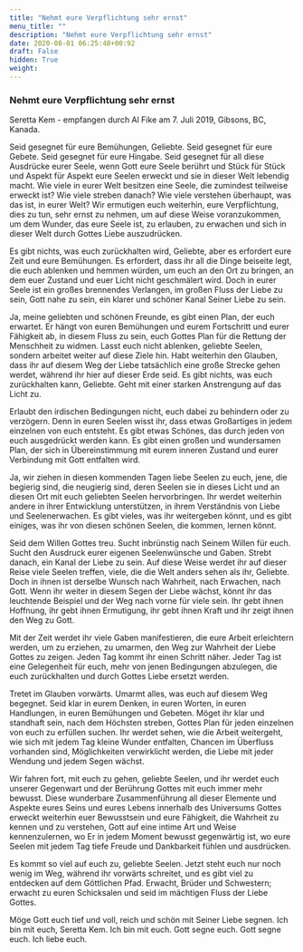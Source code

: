 ```yaml
---
title: "Nehmt eure Verpflichtung sehr ernst"
menu_title: ""
description: "Nehmt eure Verpflichtung sehr ernst"
date: 2020-08-01 06:25:48+00:92
draft: False
hidden: True
weight:
---
```

### Nehmt eure Verpflichtung sehr ernst

Seretta Kem - empfangen durch Al Fike am 7. Juli 2019, Gibsons, BC, Kanada.

Seid gesegnet für eure Bemühungen, Geliebte. Seid gesegnet für eure Gebete. Seid gesegnet für eure Hingabe. Seid gesegnet für all diese Ausdrücke eurer Seele, wenn Gott eure Seele berührt und Stück für Stück und Aspekt für Aspekt eure Seelen erweckt und sie in dieser Welt lebendig macht. Wie viele in eurer Welt besitzen eine Seele, die zumindest teilweise erweckt ist? Wie viele streben danach? Wie viele verstehen überhaupt, was das ist, in eurer Welt? Wir ermutigen euch weiterhin, eure Verpflichtung, dies zu tun, sehr ernst zu nehmen, um auf diese Weise voranzukommen, um dem Wunder, das eure Seele ist, zu erlauben, zu erwachen und sich in dieser Welt durch Gottes Liebe auszudrücken.

Es gibt nichts, was euch zurückhalten wird, Geliebte, aber es erfordert eure Zeit und eure Bemühungen. Es erfordert, dass ihr all die Dinge beiseite legt, die euch ablenken und hemmen würden, um euch an den Ort zu bringen, an dem euer Zustand und euer Licht nicht geschmälert wird. Doch in eurer Seele ist ein großes brennendes Verlangen, im großen Fluss der Liebe zu sein, Gott nahe zu sein, ein klarer und schöner Kanal Seiner Liebe zu sein.

Ja, meine geliebten und schönen Freunde, es gibt einen Plan, der euch erwartet. Er hängt von euren Bemühungen und eurem Fortschritt und eurer Fähigkeit ab, in diesem Fluss zu sein, euch Gottes Plan für die Rettung der Menschheit zu widmen. Lasst euch nicht ablenken, geliebte Seelen, sondern arbeitet weiter auf diese Ziele hin. Habt weiterhin den Glauben, dass ihr auf diesem Weg der Liebe tatsächlich eine große Strecke gehen werdet, während ihr hier auf dieser Erde seid. Es gibt nichts, was euch zurückhalten kann, Geliebte. Geht mit einer starken Anstrengung auf das Licht zu.

Erlaubt den irdischen Bedingungen nicht, euch dabei zu behindern oder zu verzögern. Denn in euren Seelen wisst ihr, dass etwas Großartiges in jedem einzelnen von euch entsteht. Es gibt etwas Schönes, das durch jeden von euch ausgedrückt werden kann. Es gibt einen großen und wundersamen Plan, der sich in Übereinstimmung mit eurem inneren Zustand und eurer Verbindung mit Gott entfalten wird.

Ja, wir ziehen in diesen kommenden Tagen liebe Seelen zu euch, jene, die begierig sind, die neugierig sind, deren Seelen sie in dieses Licht und an diesen Ort mit euch geliebten Seelen hervorbringen. Ihr werdet weiterhin andere in ihrer Entwicklung unterstützen, in ihrem Verständnis von Liebe und Seelenerwachen. Es gibt vieles, was ihr weitergeben könnt, und es gibt einiges, was ihr von diesen schönen Seelen, die kommen, lernen könnt.

Seid dem Willen Gottes treu. Sucht inbrünstig nach Seinem Willen für euch. Sucht den Ausdruck eurer eigenen Seelenwünsche und Gaben. Strebt danach, ein Kanal der Liebe zu sein. Auf diese Weise werdet ihr auf dieser Reise viele Seelen treffen, viele, die die Welt anders sehen als ihr, Geliebte. Doch in ihnen ist derselbe Wunsch nach Wahrheit, nach Erwachen, nach Gott. Wenn ihr weiter in diesem Segen der Liebe wächst, könnt ihr das leuchtende Beispiel und der Weg nach vorne für viele sein. Ihr gebt ihnen Hoffnung, ihr gebt ihnen Ermutigung, ihr gebt ihnen Kraft und ihr zeigt ihnen den Weg zu Gott.

Mit der Zeit werdet ihr viele Gaben manifestieren, die eure Arbeit erleichtern werden, um zu erziehen, zu umarmen, den Weg zur Wahrheit der Liebe Gottes zu zeigen. Jeden Tag kommt ihr einen Schritt näher. Jeder Tag ist eine Gelegenheit für euch, mehr von jenen Bedingungen abzulegen, die euch zurückhalten und durch Gottes Liebe ersetzt werden.

Tretet im Glauben vorwärts. Umarmt alles, was euch auf diesem Weg begegnet. Seid klar in eurem Denken, in euren Worten, in euren Handlungen, in euren Bemühungen und Gebeten. Möget ihr klar und standhaft sein, nach dem Höchsten streben, Gottes Plan für jeden einzelnen von euch zu erfüllen suchen. Ihr werdet sehen, wie die Arbeit weitergeht, wie sich mit jedem Tag kleine Wunder entfalten, Chancen im Überfluss vorhanden sind, Möglichkeiten verwirklicht werden, die Liebe mit jeder Wendung und jedem Segen wächst.

Wir fahren fort, mit euch zu gehen, geliebte Seelen, und ihr werdet euch unserer Gegenwart und der Berührung Gottes mit euch immer mehr bewusst. Diese wunderbare Zusammenführung all dieser Elemente und Aspekte eures Seins und eures Lebens innerhalb des Universums Gottes erweckt weiterhin euer Bewusstsein und eure Fähigkeit, die Wahrheit zu kennen und zu verstehen, Gott auf eine intime Art und Weise kennenzulernen, wo Er in jedem Moment bewusst gegenwärtig ist, wo eure Seelen mit jedem Tag tiefe Freude und Dankbarkeit fühlen und ausdrücken.

Es kommt so viel auf euch zu, geliebte Seelen. Jetzt steht euch nur noch wenig im Weg, während ihr vorwärts schreitet, und es gibt viel zu entdecken auf dem Göttlichen Pfad. Erwacht, Brüder und Schwestern; erwacht zu euren Schicksalen und seid im mächtigen Fluss der Liebe Gottes.

Möge Gott euch tief und voll, reich und schön mit Seiner Liebe segnen. Ich bin mit euch, Seretta Kem. Ich bin mit euch. Gott segne euch. Gott segne euch. Ich liebe euch.
